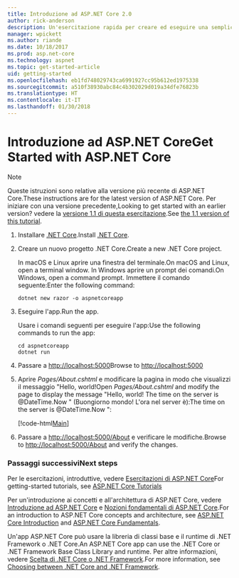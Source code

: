 ```yaml
---
title: Introduzione ad ASP.NET Core 2.0
author: rick-anderson
description: Un'esercitazione rapida per creare ed eseguire una semplice app Hello World usando ASP.NET Core.
manager: wpickett
ms.author: riande
ms.date: 10/18/2017
ms.prod: asp.net-core
ms.technology: aspnet
ms.topic: get-started-article
uid: getting-started
ms.openlocfilehash: eb1fd748029743ca6991927cc95b612ed1975338
ms.sourcegitcommit: a510f38930abc84c4b302029d019a34dfe76823b
ms.translationtype: HT
ms.contentlocale: it-IT
ms.lasthandoff: 01/30/2018
---
```

# <a name="get-started-with-aspnet-core"></a><span data-ttu-id="8c3f3-103">Introduzione ad ASP.NET Core</span><span class="sxs-lookup"><span data-stu-id="8c3f3-103">Get Started with ASP.NET Core</span></span>

> [!NOTE]
> <span data-ttu-id="8c3f3-104">Queste istruzioni sono relative alla versione più recente di ASP.NET Core.</span><span class="sxs-lookup"><span data-stu-id="8c3f3-104">These instructions are for the latest version of ASP.NET Core.</span></span> <span data-ttu-id="8c3f3-105">Per iniziare con una versione precedente,</span><span class="sxs-lookup"><span data-stu-id="8c3f3-105">Looking to get started with an earlier version?</span></span> <span data-ttu-id="8c3f3-106">vedere la [versione 1.1 di questa esercitazione](xref:getting-started-1.1).</span><span class="sxs-lookup"><span data-stu-id="8c3f3-106">See [the 1.1 version of this tutorial](xref:getting-started-1.1).</span></span>

1. <span data-ttu-id="8c3f3-107">Installare [.NET Core](https://www.microsoft.com/net/core/).</span><span class="sxs-lookup"><span data-stu-id="8c3f3-107">Install [.NET Core](https://www.microsoft.com/net/core/).</span></span>

2. <span data-ttu-id="8c3f3-108">Creare un nuovo progetto .NET Core.</span><span class="sxs-lookup"><span data-stu-id="8c3f3-108">Create a new .NET Core project.</span></span>

   <span data-ttu-id="8c3f3-109">In macOS e Linux aprire una finestra del terminale.</span><span class="sxs-lookup"><span data-stu-id="8c3f3-109">On macOS and Linux, open a terminal window.</span></span> <span data-ttu-id="8c3f3-110">In Windows aprire un prompt dei comandi.</span><span class="sxs-lookup"><span data-stu-id="8c3f3-110">On Windows, open a command prompt.</span></span> <span data-ttu-id="8c3f3-111">Immettere il comando seguente:</span><span class="sxs-lookup"><span data-stu-id="8c3f3-111">Enter the following command:</span></span>

    ```terminal
    dotnet new razor -o aspnetcoreapp
    ```
    
4. <span data-ttu-id="8c3f3-112">Eseguire l'app.</span><span class="sxs-lookup"><span data-stu-id="8c3f3-112">Run the app.</span></span>

    <span data-ttu-id="8c3f3-113">Usare i comandi seguenti per eseguire l'app:</span><span class="sxs-lookup"><span data-stu-id="8c3f3-113">Use the following commands to run the app:</span></span>

    ```terminal
    cd aspnetcoreapp
    dotnet run
    ```

5. <span data-ttu-id="8c3f3-114">Passare a [http://localhost:5000](http://localhost:5000)</span><span class="sxs-lookup"><span data-stu-id="8c3f3-114">Browse to [http://localhost:5000](http://localhost:5000)</span></span>

6. <span data-ttu-id="8c3f3-115">Aprire *Pages/About.cshtml* e modificare la pagina in modo che visualizzi il messaggio "Hello, world!</span><span class="sxs-lookup"><span data-stu-id="8c3f3-115">Open *Pages/About.cshtml* and modify the page to display the message "Hello, world!</span></span> <span data-ttu-id="8c3f3-116">The time on the server is @DateTime.Now " (Buongiorno mondo! L'ora nel server è):</span><span class="sxs-lookup"><span data-stu-id="8c3f3-116">The time on the server is @DateTime.Now ":</span></span>

    [!code-html[Main](getting-started/sample/getting-started/about.cshtml?highlight=9&range=1-9)]

7. <span data-ttu-id="8c3f3-117">Passare a [http://localhost:5000/About](http://localhost:5000/About) e verificare le modifiche.</span><span class="sxs-lookup"><span data-stu-id="8c3f3-117">Browse to [http://localhost:5000/About](http://localhost:5000/About) and verify the changes.</span></span>

### <a name="next-steps"></a><span data-ttu-id="8c3f3-118">Passaggi successivi</span><span class="sxs-lookup"><span data-stu-id="8c3f3-118">Next steps</span></span>

<span data-ttu-id="8c3f3-119">Per le esercitazioni, introduttive, vedere [Esercitazioni di ASP.NET Core](tutorials/index.md)</span><span class="sxs-lookup"><span data-stu-id="8c3f3-119">For getting-started tutorials, see [ASP.NET Core Tutorials](tutorials/index.md)</span></span>

<span data-ttu-id="8c3f3-120">Per un'introduzione ai concetti e all'architettura di ASP.NET Core, vedere [Introduzione ad ASP.NET Core](index.md) e [Nozioni fondamentali di ASP.NET Core](fundamentals/index.md).</span><span class="sxs-lookup"><span data-stu-id="8c3f3-120">For an introduction to ASP.NET Core concepts and architecture, see [ASP.NET Core Introduction](index.md) and [ASP.NET Core Fundamentals](fundamentals/index.md).</span></span>

<span data-ttu-id="8c3f3-121">Un'app ASP.NET Core può usare la libreria di classi base e il runtime di .NET Framework o .NET Core.</span><span class="sxs-lookup"><span data-stu-id="8c3f3-121">An ASP.NET Core app can use the .NET Core or .NET Framework Base Class Library and runtime.</span></span> <span data-ttu-id="8c3f3-122">Per altre informazioni, vedere [Scelta di .NET Core o .NET Framework](https://docs.microsoft.com/dotnet/articles/standard/choosing-core-framework-server).</span><span class="sxs-lookup"><span data-stu-id="8c3f3-122">For more information, see [Choosing between .NET Core and .NET Framework](https://docs.microsoft.com/dotnet/articles/standard/choosing-core-framework-server).</span></span>
